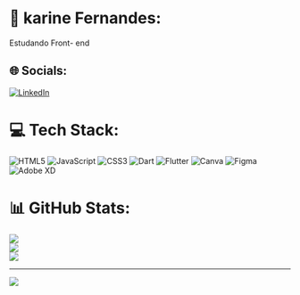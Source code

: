 # 💫 karine Fernandes:
Estudando Front- end 


## 🌐 Socials:
[![LinkedIn](https://img.shields.io/badge/LinkedIn-%230077B5.svg?logo=linkedin&logoColor=white)](https://linkedin.com/in/https://www.linkedin.com/in/karine-fernandes-898a16186/) 

# 💻 Tech Stack:
![HTML5](https://img.shields.io/badge/html5-%23E34F26.svg?style=flat&logo=html5&logoColor=white) ![JavaScript](https://img.shields.io/badge/javascript-%23323330.svg?style=flat&logo=javascript&logoColor=%23F7DF1E) ![CSS3](https://img.shields.io/badge/css3-%231572B6.svg?style=flat&logo=css3&logoColor=white) ![Dart](https://img.shields.io/badge/dart-%230175C2.svg?style=flat&logo=dart&logoColor=white) ![Flutter](https://img.shields.io/badge/Flutter-%2302569B.svg?style=flat&logo=Flutter&logoColor=white) ![Canva](https://img.shields.io/badge/Canva-%2300C4CC.svg?style=flat&logo=Canva&logoColor=white) 	![Figma](https://img.shields.io/badge/figma-%23F24E1E.svg?style=flat&logo=figma&logoColor=white) ![Adobe XD](https://img.shields.io/badge/Adobe%20XD-470137?style=flat&logo=Adobe%20XD&logoColor=#FF61F6)
# 📊 GitHub Stats:
![](https://github-readme-stats.vercel.app/api?username=karinefes&theme=radical&hide_border=true&include_all_commits=false&count_private=false)<br/>
![](https://github-readme-streak-stats.herokuapp.com/?user=karinefes&theme=radical&hide_border=true)<br/>
![](https://github-readme-stats.vercel.app/api/top-langs/?username=karinefes&theme=radical&hide_border=true&include_all_commits=false&count_private=false&layout=compact)

---
[![](https://visitcount.itsvg.in/api?id=karinefes&icon=0&color=0)](https://visitcount.itsvg.in)

<!-- Proudly created with GPRM ( https://gprm.itsvg.in ) -->
